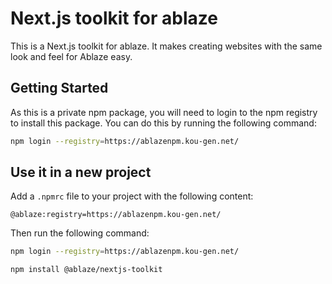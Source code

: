 # Next.js toolkit for ablaze

This is a Next.js toolkit for ablaze. It makes creating websites with the same look and feel for Ablaze easy.

## Getting Started

As this is a private npm package, you will need to login to the npm registry to install this package. You can do this by running the following command:

```bash
npm login --registry=https://ablazenpm.kou-gen.net/
```

## Use it in a new project

Add a `.npmrc` file to your project with the following content:

```
@ablaze:registry=https://ablazenpm.kou-gen.net/
```

Then run the following command:

```bash
npm login --registry=https://ablazenpm.kou-gen.net/

npm install @ablaze/nextjs-toolkit
```